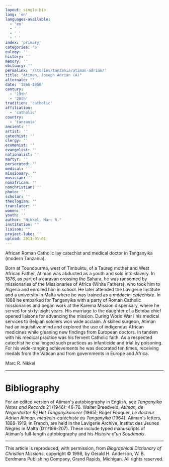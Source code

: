 ```yaml
---
layout: single-bio
lang: 'en'
languages-available:
  - 'en'
  - ' '
  - ' '
  - ' '
index: 'primary'
categories: 'a'
eulogy: ''
history: ''
memory: ''
obituary: ''
permalink: '/stories/tanzania/atiman-adrian/'
title: "Atiman, Joseph Adrian (A)"
alternate: ""
date: '1866-1956'
century:
  - '19th'
  - '20th'
tradition: 'catholic'
affiliation:
  - 'catholic'
country:
  - 'tanzania'
ancient: ''
artist: ''
catechist: ''
clergy: ''
ecumenist: ''
evangelist: ''
nationalist: ''
martyr: ''
persecuted: ''
medical: ''
missionary: ''
musician: ''
nonafrican: ''
nonchristian: ''
photo: ''
scholar: ''
theologian: ''
translator: ''
women: ''
youth: ''
author: "Nikkel, Marc R."
institution: ""
liaison: ""
project-luke: ''
upload: 2011-01-01
---
```




African Roman Catholic lay catechist and medical doctor in Tanganyika (modern Tanzania).

Born at Toundourma, west of Timbuktu, of a Taureg mother and West African Father, Atiman was abducted as a youth and sold into slavery.  In 1876, as part of a caravan crossing the Sahara, he was ransomed by missionaries of the Missionaries of Africa (White Fathers), who took him to Algeria and enrolled him in school.  He later attended the Lavigerie Institute and a university in Malta where he was trained as a *m&eacute;decin-cat&eacute;chiste*.  In 1888 he embarked for Tanganyika with a party of Roman Catholic missionaries and began work at the Karema Mission dispensary, where he served for sixty-eight years.  His marriage to the daughter of a Bemba chief opened liaisons for advancing the mission.  During World War I his medical services to Belgian soldiers won wide acclaim.  A skilled surgeon, Atiman had an inquisitive mind and explored the use of indigenous African medicines while gleaning new findings from European doctors.  In tandem with his medical practice was his fervent Catholic faith.  As a respected catechist he challenged such practices as infanticide and trial by poisoning.  For his wide-ranging achievements he was decorated ten times, receiving medals from the Vatican and from governments in Europe and Africa.

Marc R. Nikkel

---

# Bibliography

For an edited version of Atiman's autobiography in English, see *Tanganyika Notes and Records* 21 (1946): 46-76.  Walter Breedveld, *Atiman, de Negerdokter Bij Het Tanganyikameer* (1965); Roger Fouquer, *Le docteur Adrien Atiman, m&eacute;decin-cat&eacute;chiste au Tanganyika* (1964).  Atiman's letters, 1888-1919, in French, are held in the Lavigerie Archive, Institut des Jeunes N&egrave;gres in Malta (D11/199-207). These include typed manuscripts of Atiman's full-length autobiography and his *Histoire d'un Soudanais*.

---

This article is reproduced, with permission, from *Biographical Dictionary of Christian Missions*,   copyright &copy; 1998, by Gerald H. Anderson, W. B. Eerdmans Publishing Company, Grand Rapids, Michigan.  All rights reserved.
